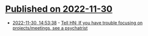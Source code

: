 # [Published on 2022-11-30](index.md)

* [2022-11-30, 14:53:38](https://news.ycombinator.com/item?id=33801544) - [Tell HN: If you have trouble focusing on projects/meetings, see a psychatrist](https://news.ycombinator.com/item?id=33801544)
